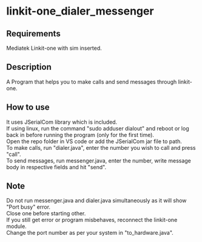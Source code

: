 # linkit-one_dialer_messenger
<h2>Requirements</h2>
Mediatek Linkit-one with sim inserted.<br>
<h2>Description</h2>
A Program that helps you to make calls and send messages through linkit-one.
<h2>How to use</h2>
It uses JSerialCom library which is included.<br>
If using linux, run the command "sudo adduser <user_name> dialout" and reboot or log back in before running the program (only for the first time).<br>
Open the repo folder in VS code or add the JSerialCom jar file to path.<br>
To make calls, run "dialer.java", enter the number you wish to call and press "call".<br>
To send messages, run messenger.java, enter the number, write message body in respective fields and hit "send".<br>
<h2>Note</h2>
Do not run messenger.java and dialer.java simultaneously as it will show "Port busy" error.<br>
Close one before starting other.<br>
If you still get error or program misbehaves, reconnect the linkit-one module.<br>
Change the port number as per your system in "to_hardware.java".<bt>
